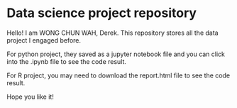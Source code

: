 # Data science project repository

Hello! I am WONG CHUN WAH, Derek. This repository stores all the data project I engaged before.

For python project, they saved as a jupyter notebook file and you can click into the .ipynb file to see the code result.

For R project, you may need to download the report.html file to see the code result.

Hope you like it!
